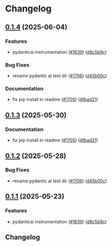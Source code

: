 # Changelog

## [0.1.4](https://github.com/igor-gorohovsky/openinference/compare/python-openinference-instrumentation-pydantic-ai-v0.1.3...python-openinference-instrumentation-pydantic-ai-v0.1.4) (2025-06-04)


### Features

* pydanticai instrumentation ([#1639](https://github.com/igor-gorohovsky/openinference/issues/1639)) ([d8c5b9c](https://github.com/igor-gorohovsky/openinference/commit/d8c5b9cdf793dcce247b2ea852c28eba3a1989bc))


### Bug Fixes

* rename pydantic ai test dir ([#1706](https://github.com/igor-gorohovsky/openinference/issues/1706)) ([d45b00c](https://github.com/igor-gorohovsky/openinference/commit/d45b00cce1d5960e090dac3801a914523fb0355c))


### Documentation

* fix pip install in readme ([#1705](https://github.com/igor-gorohovsky/openinference/issues/1705)) ([4fbad21](https://github.com/igor-gorohovsky/openinference/commit/4fbad21f700325af4cd5d314881ec004a859bdf8))

## [0.1.3](https://github.com/Arize-ai/openinference/compare/python-openinference-instrumentation-pydantic-ai-v0.1.2...python-openinference-instrumentation-pydantic-ai-v0.1.3) (2025-05-30)


### Documentation

* fix pip install in readme ([#1705](https://github.com/Arize-ai/openinference/issues/1705)) ([4fbad21](https://github.com/Arize-ai/openinference/commit/4fbad21f700325af4cd5d314881ec004a859bdf8))

## [0.1.2](https://github.com/Arize-ai/openinference/compare/python-openinference-instrumentation-pydantic-ai-v0.1.1...python-openinference-instrumentation-pydantic-ai-v0.1.2) (2025-05-28)


### Bug Fixes

* rename pydantic ai test dir ([#1706](https://github.com/Arize-ai/openinference/issues/1706)) ([d45b00c](https://github.com/Arize-ai/openinference/commit/d45b00cce1d5960e090dac3801a914523fb0355c))

## [0.1.1](https://github.com/Arize-ai/openinference/compare/python-openinference-instrumentation-pydantic-ai-v0.1.0...python-openinference-instrumentation-pydantic-ai-v0.1.1) (2025-05-23)


### Features

* pydanticai instrumentation ([#1639](https://github.com/Arize-ai/openinference/issues/1639)) ([d8c5b9c](https://github.com/Arize-ai/openinference/commit/d8c5b9cdf793dcce247b2ea852c28eba3a1989bc))

## Changelog
